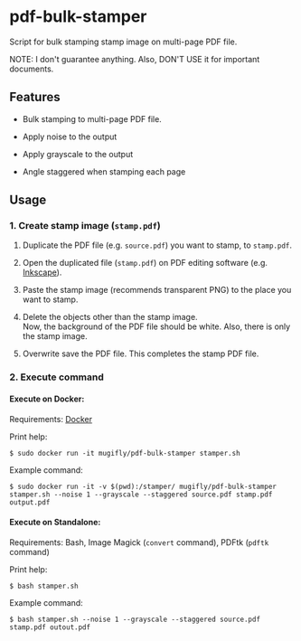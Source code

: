# pdf-bulk-stamper

Script for bulk stamping stamp image on multi-page PDF file.

NOTE: I don't guarantee anything. Also, DON'T USE it for important documents.

## Features

- Bulk stamping to multi-page PDF file.

- Apply noise to the output

- Apply grayscale to the output

- Angle staggered when stamping each page

## Usage

### 1. Create stamp image (`stamp.pdf`)

1. Duplicate the PDF file (e.g. `source.pdf`) you want to stamp, to `stamp.pdf`.

2. Open the duplicated file (`stamp.pdf`) on PDF editing software (e.g. [Inkscape](https://inkscape.org/)).

3. Paste the stamp image (recommends transparent PNG) to the place you want to stamp.

4. Delete the objects other than the stamp image.<br>Now, the background of the PDF file should be white. Also, there is only the stamp image.

5. Overwrite save the PDF file. This completes the stamp PDF file.

### 2. Execute command

#### Execute on Docker:

Requirements: [Docker](https://www.docker.com/products/docker-desktop)

Print help:

```
$ sudo docker run -it mugifly/pdf-bulk-stamper stamper.sh
```

Example command:

```
$ sudo docker run -it -v $(pwd):/stamper/ mugifly/pdf-bulk-stamper stamper.sh --noise 1 --grayscale --staggered source.pdf stamp.pdf output.pdf
```

#### Execute on Standalone:

Requirements: Bash, Image Magick (`convert` command), PDFtk (`pdftk` command)

Print help:

```
$ bash stamper.sh
```

Example command:

```
$ bash stamper.sh --noise 1 --grayscale --staggered source.pdf stamp.pdf outout.pdf
```
